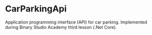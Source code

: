 # CarParkingApi
Application programming interface (API) for car parking.
Implemented during Binary Studio Academy third lesson (.Net Core).
